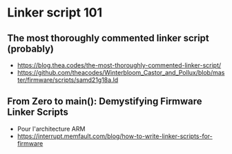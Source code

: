 # Linker script 101
## The most thoroughly commented linker script (probably)
- https://blog.thea.codes/the-most-thoroughly-commented-linker-script/
- https://github.com/theacodes/Winterbloom_Castor_and_Pollux/blob/master/firmware/scripts/samd21g18a.ld

## From Zero to main(): Demystifying Firmware Linker Scripts
- Pour l'architecture ARM
- https://interrupt.memfault.com/blog/how-to-write-linker-scripts-for-firmware

